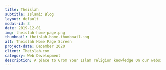 ```yaml
---
title: Theislah
subtitle: Islamic Blog
layout: default
modal-id: 3
date: 2019-12-01
img: theislah-home-page.png
thumbnail: theislah-home-thumbnail.png
alt: Theislah Home Page Screen
project-date: December 2020
client: Theislah.com
category: Web Development
description: A place to Grom Your Islam religion knowledge On our website, you can explore Islamic knowledge in Hindi with Urdu and Arabic translation to make the World know Pure Islam.
---
```

